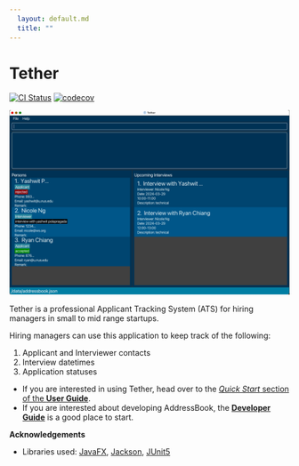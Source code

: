 ```yaml
---
  layout: default.md
  title: ""
---
```


# Tether

[![CI Status](https://github.com/se-edu/addressbook-level3/workflows/Java%20CI/badge.svg)](https://github.com/se-edu/addressbook-level3/actions)
[![codecov](https://codecov.io/gh/se-edu/addressbook-level3/branch/master/graph/badge.svg)](https://codecov.io/gh/se-edu/addressbook-level3)

![Ui](images/UpdatedUi.png)

Tether is a professional Applicant Tracking System (ATS) for hiring managers in small to mid range startups.<br>

Hiring managers can use this application to keep track of the following:
1. Applicant and Interviewer contacts
2. Interview datetimes
3. Application statuses

* If you are interested in using Tether, head over to the [_Quick Start_ section of the **User Guide**](UserGuide.html#quick-start).
* If you are interested about developing AddressBook, the [**Developer Guide**](DeveloperGuide.html) is a good place to start.


**Acknowledgements**

* Libraries used: [JavaFX](https://openjfx.io/), [Jackson](https://github.com/FasterXML/jackson), [JUnit5](https://github.com/junit-team/junit5)
